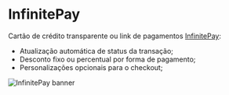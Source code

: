 # InfinitePay

Cartão de crédito transparente ou link de pagamentos [InfinitePay](https://infinitepay.io/#link-pagamentos):

- Atualização automática de status da transação;
- Desconto fixo ou percentual por forma de pagamento;
- Personalizações opcionais para o checkout;

![InfinitePay banner](https://us-central1-ecom-infinitepay.cloudfunctions.net/app/infinitepay.png)
